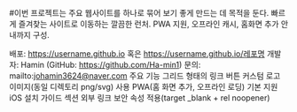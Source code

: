 #이번 프로젝트는 주요 웹사이트를 하나로 묶어 보기 좋게 만드는 데 목적을 둔다.
빠르게 즐겨찾는 사이트로 이동하는 깔끔한 런처. PWA 지원, 오프라인 캐시, 홈화면 추가 안내까지 구성.

배포: https://username.github.io 혹은 https://username.github.io/레포명
개발자: Hamin (GitHub: https://github.com/Ha-min1)
문의: mailto:johamin3624@naver.com
주요 기능
그리드 형태의 링크 버튼
커스텀 로고 이미지(동일 디렉토리 png/svg) 사용
PWA(홈 화면 추가, 오프라인 로딩) 기본 지원
iOS 설치 가이드 섹션
외부 링크 보안 속성 적용(target _blank + rel noopener)
